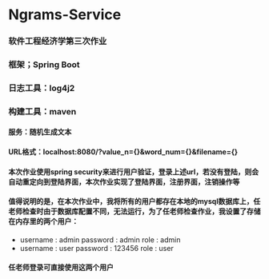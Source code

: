 # Ngrams-Service

### 软件工程经济学第三次作业
### 框架；Spring Boot
### 日志工具：log4j2
### 构建工具：maven
#### 服务：随机生成文本
#### URL格式：localhost:8080/?value_n={}&word_num={}&filename={}

#### 本次作业使用spring security来进行用户验证，登录上述url，若没有登陆，则会自动重定向到登陆界面，本次作业实现了登陆界面，注册界面，注销操作等

#### 值得说明的是，在本次作业中，我将所有的用户都存在本地的mysql数据库上，任老师检查时由于数据库配置不同，无法运行，为了任老师检查作业，我设置了存储在内存里的两个用户：
+  username : admin password : admin role : admin 
+  username : user password : 123456 role : user
#### 任老师登录可直接使用这两个用户
